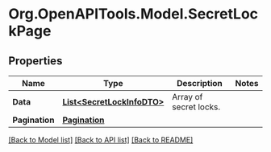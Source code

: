 # Org.OpenAPITools.Model.SecretLockPage

## Properties

Name | Type | Description | Notes
------------ | ------------- | ------------- | -------------
**Data** | [**List&lt;SecretLockInfoDTO&gt;**](SecretLockInfoDTO.md) | Array of secret locks. | 
**Pagination** | [**Pagination**](Pagination.md) |  | 

[[Back to Model list]](../README.md#documentation-for-models) [[Back to API list]](../README.md#documentation-for-api-endpoints) [[Back to README]](../README.md)

